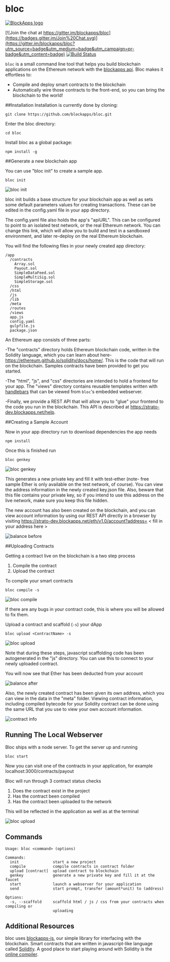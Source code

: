 # bloc

[![BlockApps logo](http://blockapps.net/img/logo_cropped.png)](http://blockapps.net)

[![Join the chat at https://gitter.im/blockapps/bloc](https://badges.gitter.im/Join%20Chat.svg)](https://gitter.im/blockapps/bloc?utm_source=badge&utm_medium=badge&utm_campaign=pr-badge&utm_content=badge) [![Build Status](https://travis-ci.org/blockapps/bloc.svg)](https://travis-ci.org/blockapps/bloc)

`bloc` is a small command line tool that helps you build blockchain applications on the Ethereum network with the [blockapps api](https://blockapps.net). Bloc makes it effortless to:
* Compile and deploy smart contracts to the blockchain
* Automatically wire those contracts to the front-end, so you can bring the blockchain to the world!

##Installation
Installation is currently done by cloning:

```
git clone https://github.com/blockapps/bloc.git
```

Enter the bloc directory:

```
cd bloc
```

Install bloc as a global package:

```
npm install -g
```

##Generate a new blockchain app

You can use "bloc init" to create a sample app.

```
bloc init
```

![bloc init](https://raw.githubusercontent.com/blockapps/bloc/readme-images/readme_img/bloc_init.png)

bloc init builds a base structure for your blockchain app as well as sets some default parameters values for creating transactions. These can be edited in the config.yaml file in your app directory.

The config.yaml file also holds the app's "apiURL".  This can be configured to point to an isolated test network, or the real Ethereum network.  You can change this link, which will allow you to build and test in a sandboxed environment, and later re-deploy on the real Ethereum blockchain.

You will find the following files in your newly created app directory:

```
/app
  /contracts
    Array.sol
    Payout.sol
    SimpleDataFeed.sol
    SimpleMultiSig.sol
    SimpleStorage.sol
  /css
  /html
  /js
  /lib
  /meta
  /routes
  /views
  app.js
  config.yaml
  gulpfile.js
  package.json
```

An Ethereum app consists of three parts:

-The "contracts" directory holds Ethereum blockchain code, written in the Solidity language, which you can learn about here- https://ethereum.github.io/solidity/docs/home/.  This is the code that will run on the blockchain.  Samples contracts have been provided to get you started.

-The "html", "js", and "css" directories are intended to hold a frontend for your app. The "views" directory contains reusable templates written with [handlebars](http://handlebarsjs.com/) that can be viewed from `bloc`'s embedded webserver.



-Finally, we provide a REST API that will allow you to "glue" your frontend to the code you run in the blockchain.  This API is described at https://strato-dev.blockapps.net/help.



##Creating a Sample Account

Now in your app directory run to download dependencies the app needs

```
npm install
```
Once this is finished run

```
bloc genkey
```

![bloc genkey](https://raw.githubusercontent.com/blockapps/bloc/readme-images/readme_img/bloc_genkey.png)

This generates a new private key and fill it with test-ether (note- free sample Ether is only available on the test network, of course).  You can view the address information in the newly created key.json file.  Also, beware that this file contains your private key, so if you intend to use this address on the live network, make sure you keep this file hidden.

The new account has also been created on the blockchain, and you can view account information by using our REST API directly in a browser by visiting https://strato-dev.blockapps.net/eth/v1.0/account?address= &lt; fill in your address here &gt;

![balance before](https://cloud.githubusercontent.com/assets/5578200/10926491/c5b0bd02-824c-11e5-98d7-3a9e8275a11e.png)


##Uploading Contracts

Getting a contract live on the blockchain is a two step process

1. Compile the contract
2. Upload the contract

To compile your smart contracts

```
bloc compile -s
```

![bloc compile](https://raw.githubusercontent.com/blockapps/bloc/readme-images/readme_img/bloc_compile.png)

If there are any bugs in your contract code, this is where you will be allowed to fix them.

Upload a contract and scaffold (`-s`) your dApp

```
bloc upload <ContractName> -s
```

![bloc upload](https://raw.githubusercontent.com/blockapps/bloc/readme-images/readme_img/bloc_upload.png)

Note that during these steps, javascript scaffolding code has been autogenerated in the "js" directory.  You can use this to connect to your newly uploaded contract.

You will now see that Ether has been deducted from your account

![balance after](https://cloud.githubusercontent.com/assets/5578200/10926727/d91cc032-824e-11e5-928d-58574a94afbf.png)


Also, the newly created contract has been given its own address, which you can view in the data in the "meta" folder.  Viewing contract information, including compiled bytecode for your Solidity contract can be done using the same URL that you use to view your own account information.

![contract info](https://cloud.githubusercontent.com/assets/5578200/10926827/8a4fcb42-824f-11e5-883b-b4704797cc02.png)

## Running The Local Webserver

Bloc ships with a node server. To get the server up and running

```
bloc start
```

Now you can visit one of the contracts in your application, for example localhost:3000/contracts/payout

Bloc will run through 3 contract status checks
1) Does the contract exist in the project
2) Has the contract been compiled
3) Has the contract been uploaded to the network

This will be reflected in the application as well as at the terminal

![bloc upload](https://raw.githubusercontent.com/blockapps/bloc/readme-images/readme_img/bloc_start.png)


## Commands

```
Usage: bloc <command> (options)

Commands:
  init               start a new project
  compile            compile contracts in contract folder
  upload [contract]  upload contract to blockchain
  genkey             generate a new private key and fill it at the faucet
  start              launch a webserver for your application
  send               start prompt, transfer (amount*unit) to (address)

Options:
  -s, --scaffold     scaffold html / js / css from your contracts when compiling or
                     uploading
```

## Additional Resources
bloc uses [blockapps-js](https://github.com/blockapps/blockapps-js), our simple library for interfacing with the blockchain.
Smart contracts that are written in javascript-like language called [Solidity](https://github.com/ethereum/wiki/wiki/The-Solidity-Programming-Language). A good place to start playing around with Solidity is the [online compiler](https://chriseth.github.io/browser-solidity/).